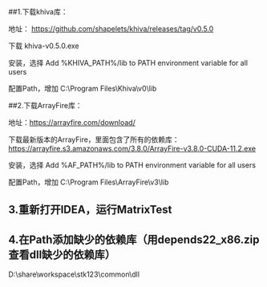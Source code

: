 ##1.下载khiva库：

地址： https://github.com/shapelets/khiva/releases/tag/v0.5.0

下载 khiva-v0.5.0.exe

安装，选择 Add %KHIVA_PATH%/lib to PATH environment variable for all users

配置Path，增加 C:\Program Files\Khiva\v0\lib


##2.下载ArrayFire库：

地址：https://arrayfire.com/download/

下载最新版本的ArrayFire，里面包含了所有的依赖库：
https://arrayfire.s3.amazonaws.com/3.8.0/ArrayFire-v3.8.0-CUDA-11.2.exe

安装，选择 Add %AF_PATH%/lib to PATH environment variable for all users

配置Path，增加 C:\Program Files\ArrayFire\v3\lib


## 3.重新打开IDEA，运行MatrixTest

## 4.在Path添加缺少的依赖库（用depends22_x86.zip查看dll缺少的依赖库）
D:\share\workspace\stk123\common\dll


